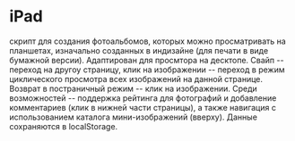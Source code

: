 iPad
====

скрипт для создания фотоальбомов, которых можно просматривать на планшетах, изначально созданных в индизайне (для печати в виде бумажной версии).
Адаптирован для просмтора на десктопе.
Свайп -- переход на другоу страницу, клик на изображении -- переход в режим циклического просмотра всех изображений на данной странице.
Возврат в постраничный режим -- клик на изображении.
Среди возможностей -- поддержка рейтинга для фотографий и добавление комментариев (клик в нижней части страницы), а также навигация с использованием каталога мини-изображений (вверху).
Данные сохраняются в localStorage.

